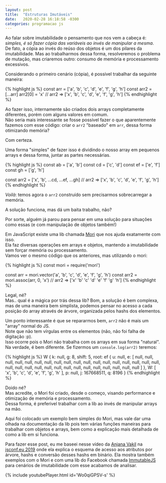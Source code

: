```yaml
---
layout: post
title:  "Estruturas Imutáveis"
date:   2020-02-28 16:18:58 -0300
categories: programacao js
---
```

Ao falar sobre imutabilidade o pensamento que nos vem a cabeça é: _simples, é só fazer cópia das variáveis ao invés de manipular a mesma_.  
De fato, a cópia ao invés do reúso dos objetos é um dos pilares da imutabilidade. Mas ao trabalharmos dessa forma, resolveremos o problema de mutação, mas criaremos outro: consumo de memória e processamento excessivos.

Considerando o primeiro cenário (cópia), é possível trabalhar da seguinte maneira:

{% highlight js %}
const arr = ['a', 'b', 'c', 'd', 'e', 'f', 'g', 'h']
const arr2 = [...arr]
arr2[0] = 'x'
// arr2 => ['x', 'b', 'c', 'd', 'e', 'f', 'g', 'h']
{% endhighlight %}

Ao fazer isso, internamente são criados dois arrays completamente diferentes, porém com alguns valores em comum.  
Não seria mais interessante se fosse possível fazer o que aparentemente fazemos com esse código: criar o `arr2` "baseado" em `arr`, dessa forma otimizando memória?

Com certeza.  

Uma forma "simples" de fazer isso é dividindo o nosso array em pequenos arrays e dessa forma, juntar as partes necessárias.

{% highlight js %}
const ab = ['a', 'b']
const cd = ['c', 'd']
const ef = ['e', 'f']
const gh = ['g', 'h']

const arr2 = ['x', 'b', ...cd, ...ef, ...gh]
// arr2 => ['x', 'b', 'c', 'd', 'e', 'f', 'g', 'h']
{% endhighlight %}

_Voilà_: temos agora o `arr2` construído sem precisarmos sobrecarregar a memória.

A solução funciona, mas dá um baita trabalho, não?

Por sorte, alguém já parou para pensar em uma solução para situações como essas (e com manipulação de objetos também!)

Em JavaScript existe uma lib chamada [Mori](https://swannodette.github.io/mori) que nos ajuda exatamente com isso.  
Ela faz diversas operações em arrays e objetos, mantendo a imutabilidade sem forçar memória ou processamento.  
Vamos ver o mesmo código que os anteriores, mas utilizando o mori:

{% highlight js %}
const mori = require('mori')

const arr = mori.vector('a', 'b', 'c', 'd', 'e', 'f', 'g', 'h')
const arr2 = mori.assoc(arr, 0, 'x')
// arr2 => ['x' 'b' 'c' 'd' 'e' 'f' 'g' 'h']
{% endhighlight %}


Legal, né?  
Mas.. qual é a mágica por trás dessa lib?
Bom, a solução é bem complexa, mas de uma maneira bem simplista, podemos pensar no acesso a cada posição do array através de árvore, organizada pelos hashs dos elementos. 

Um ponto interessante é que se repararmos bem, `arr2` não é mais um "array" normal do JS.  
Note que não tem vírgulas entre os elementos (não, não foi falha de digitação :p).  
Isso ocorre pois o Mori não trabalha com os arrays em sua forma "natural". Na verdade, é bem diferente. Se fizermos um `console.log(arr2)` teremos:

{% highlight js %}
W {
  k: null,
  g: 8,
  shift: 5,
  root: ef {
    u: null,
    e: [
      null, null, null, null, null,
      null, null, null, null, null,
      null, null, null, null, null,
      null, null, null, null, null,
      null, null, null, null, null,
      null, null, null, null, null,
      null, null
    ]
  },
  W: [
    'x', 'b', 'c',
    'd', 'e', 'f',
    'g', 'h'
  ],
  p: null,
  j: 167668511,
  q: 8196
}
{% endhighlight %}

Doido né?  
Mas acredite, o Mori foi criado, desde o começo, visando performance e otimização de memória e processamento.  
Dessa forma, é preferivel trabalhar com a lib ao invés de manipular arrays na mão.

Aqui foi colocado um exemplo bem simples do Mori, mas vale dar uma olhada na documentação da lib pois tem várias funções maneiras para trabalhar com objetos e arrays, bem como a explicação mais detalhada de como a lib em si funciona.

Para fazer esse post, eu me baseei nesse vídeo da [Anjana Vakil](https://twitter.com/anjanavakil) na [jsconf.eu 2019](https://jsconf.eu) onde ela explica o esquema de acesso aos atributos por árvore, hashs e conversão desses hashs em binário. Ela mostra também exemplos com o Mori e com uma lib do Facebook chamada [ImmutableJS](https://immutable-js.github.io/immutable-js/) para cenários de imutabilidade com esse acabamos de analisar. 

{% include youtubePlayer.html id='Wo0qiGPSV-s' %}
